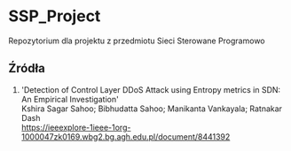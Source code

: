 # SSP_Project
Repozytorium dla projektu z przedmiotu Sieci Sterowane Programowo  

## Źródła
1. 'Detection of Control Layer DDoS Attack using Entropy metrics in SDN: An Empirical Investigation'    
Kshira Sagar Sahoo; Bibhudatta Sahoo; Manikanta Vankayala; Ratnakar Dash    
https://ieeexplore-1ieee-1org-1000047zk0169.wbg2.bg.agh.edu.pl/document/8441392
